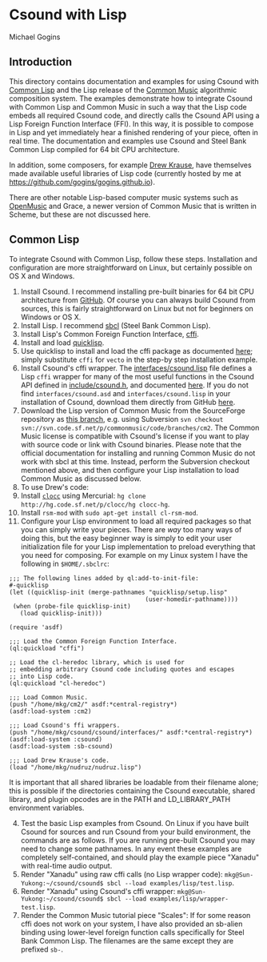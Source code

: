 # Csound with Lisp

Michael Gogins

## Introduction

This directory contains documentation and examples for using Csound with [Common Lisp](https://common-lisp.net/) and the Lisp release of the [Common Music](http://commonmusic.sourceforge.net/) algorithmic composition system. The examples demonstrate how to integrate Csound with Common Lisp and Common Music in such a way that the Lisp code embeds all required Csound code, and directly calls the Csound API using a Lisp Foreign Function Interface (FFI). In this way, it is possible to compose in Lisp and yet immediately hear a finished rendering of your piece, often in real time. The documentation and examples use Csound and Steel Bank Common Lisp compiled for 64 bit CPU architecture.

In addition, some composers, for example [Drew Krause](http://www.drew-krause.com/), have themselves made available useful libraries of Lisp code (currently hosted by me at https://github.com/gogins/gogins.github.io).

There are other notable Lisp-based computer music systems such as [OpenMusic](http://repmus.ircam.fr/openmusic/home) and Grace, a newer version of Common Music that is written in Scheme, but these are not discussed here.

## Common Lisp

To integrate Csound with Common Lisp, follow these steps. Installation and configuration are more straightforward on Linux, but certainly possible on OS X and Windows.

1. Install Csound. I recommend installing pre-built binaries for 64 bit CPU architecture from [GitHub](http://csound.github.io/download.html). Of course you can always build Csound from sources, this is fairly straightforward on Linux but not for beginners on Windows or OS X.
2. Install Lisp.  I recommend [sbcl](http://www.sbcl.org/) (Steel Bank Common Lisp).
3. Install Lisp's Common Foreign Function Interface, [cffi](https://common-lisp.net/project/cffi/).  
 1. Install and load [quicklisp](https://www.quicklisp.org/beta/).
 2. Use quicklisp to install and load the cffi package as documented [here](https://www.quicklisp.org/beta/#installation); simply substitute `cffi` for `vecto` in the step-by step installation example.
 3. Install Csound's cffi wrapper. The [interfaces/csound.lisp](http://github.com/csound/csound/blob/develop/interfaces/csound.lisp) file defines a Lisp `cffi` wrapper for many of the most useful functions in the Csound API defined in [include/csound.h](https://github.com/csound/csound/blob/develop/include/csound.h), and documented [here](http://csound.github.io/docs/api/index.html). If you do not find `interfaces/csound.asd` and `interfaces/csound.lisp` in your installation of Csound, download them directly from GitHub [here](http://github.com/csound/csound/blob/develop/interfaces/).
5. Download the Lisp version of Common Music from the SourceForge repository as [this branch](https://sourceforge.net/p/commonmusic/code/HEAD/tree/branches/cm2/), e.g. using Subversion `svn checkout svn://svn.code.sf.net/p/commonmusic/code/branches/cm2`. The Common Music license is compatible with Csound's license if you want to play with source code or link with Csound binaries. Please note that the official documentation for installing and running Common Music do not work with sbcl at this time. Instead, perform the Subversion checkout mentioned above, and then configure your Lisp installation to load Common Music as discussed below.
4.  To use Drew's code:
  1. Install [`clocc`](http://clocc.sourceforge.net/) using Mercurial: `hg clone http://hg.code.sf.net/p/clocc/hg clocc-hg`. 
  2. Install `rsm-mod` with `sudo apt-get install cl-rsm-mod`.
6. Configure your Lisp environment to load all required packages so that you can simply write your pieces. There are _way_ too many ways of doing this, but the easy beginner way is simply to edit your user initialization file for your Lisp implementation to preload everything that you need for composing. For example on my Linux system I have the following in `$HOME/.sbclrc`:
 ```
;;; The following lines added by ql:add-to-init-file:
#-quicklisp
(let ((quicklisp-init (merge-pathnames "quicklisp/setup.lisp"
                                       (user-homedir-pathname))))
  (when (probe-file quicklisp-init)
    (load quicklisp-init)))

(require 'asdf)    

;;; Load the Common Foreign Function Interface.
(ql:quickload "cffi")

;; Load the cl-heredoc library, which is used for 
;; embedding arbitrary Csound code including quotes and escapes
;; into Lisp code.
(ql:quickload "cl-heredoc")

;;; Load Common Music.
(push "/home/mkg/cm2/" asdf:*central-registry*)
(asdf:load-system :cm2)

;;; Load Csound's ffi wrappers.
(push "/home/mkg/csound/csound/interfaces/" asdf:*central-registry*)
(asdf:load-system :csound)
(asdf:load-system :sb-csound)

;;; Load Drew Krause's code.
(load "/home/mkg/nudruz/nudruz.lisp")
```

It is important that all shared libraries be loadable from their filename alone; this is possible if the directories containing the Csound executable, shared library, and plugin opcodes are in the PATH and LD_LIBRARY_PATH environment variables.

4. Test the basic Lisp examples from Csound. On Linux if you have built Csound for sources and run Csound from your build environment, the commands are as follows. If you are running pre-built Csound you may need to change some pathnames. In any event these examples are completely self-contained, and should play the example piece "Xanadu" with real-time audio output.
 1. Render "Xanadu" using raw cffi calls (no Lisp wrapper code): `mkg@Sun-Yukong:~/csound/csound$ sbcl --load examples/lisp/test.lisp`.
 2. Render "Xanadu" using Csound's cffi wrapper: `mkg@Sun-Yukong:~/csound/csound$ sbcl --load examples/lisp/wrapper-test.lisp`.
 3. Render the Common Music tutorial piece "Scales": 
 If for some reason cffi does not work on your system, I have also provided an sb-alien binding using lower-level foreign function calls specifically for Steel Bank Common Lisp. The filenames are the same except they are prefixed `sb-`.


